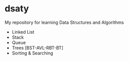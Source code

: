 # dsaty
My repository for learning Data Structures and Algorithms
- Linked List
- Stack
- Queue
- Trees [BST-AVL-RBT-BT]
- Sorting & Searching
